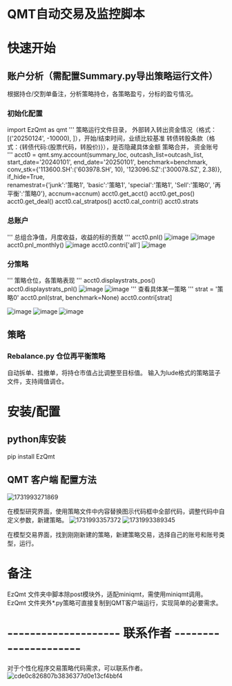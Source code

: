 # QMT自动交易及监控脚本

# 快速开始

## 账户分析（需配置Summary.py导出策略运行文件）
根据持仓/交割单备注，分析策略持仓，各策略盈亏，分标的盈亏情况。

### 初始化配置
import EzQmt as qmt
'''
策略运行文件目录， 外部转入转出资金情况（格式：[('20250124', -10000), ]），开始/结束时间，业绩比较基准
转债转股条款（格式：{转债代码:(股票代码，转股价)}），是否隐藏具体金额
策略合并， 资金账号
'''
acct0 = qmt.smy.account(summary_loc, outcash_list=outcash_list, start_date='20240101', end_date='20250101', benchmark=benchmark,\
            conv_stk={'113600.SH':('603978.SH', 10), '123096.SZ':('300078.SZ', 2.38)}, if_hide=True, \
                renamestrat={'junk':'策略1', 'basic':'策略1', 'special':'策略1', 'Sell':'策略0', '再平衡':'策略0'}, accnum=accnum)
acct0.get_acct()
acct0.get_pos()
acct0.get_deal()
acct0.cal_stratpos()
acct0.cal_contri()
acct0.strats
### 总账户
'''
总组合净值，月度收益，收益的标的贡献
'''
acct0.pnl()
![image](https://github.com/user-attachments/assets/f044754e-8e49-4145-8e16-c9f683650a2f)
![image](https://github.com/user-attachments/assets/5377d28a-f8be-4584-8677-fa6d7b5d5761)
acct0.pnl_monthly()
![image](https://github.com/user-attachments/assets/5ee0e60e-8ea2-476d-8079-ba9b2f088155)
acct0.contri['all']
![image](https://github.com/user-attachments/assets/04c8617a-4990-4e0a-a0cb-a5b2f706db57)


### 分策略
'''
策略仓位，各策略表现
'''
acct0.displaystrats_pos()
acct0.displaystrats_pnl()
![image](https://github.com/user-attachments/assets/385a996c-8d64-4ce6-b488-298251ae8d03)
![image](https://github.com/user-attachments/assets/b25c20d3-9071-4a10-8468-593d1258f9c6)
'''
查看具体某一策略
'''
strat = '策略0'
acct0.pnl(strat, benchmark=None)
acct0.contri[strat]

![image](https://github.com/user-attachments/assets/ed40a08e-5a8b-471c-8961-5680fbabba2e)
![image](https://github.com/user-attachments/assets/9041d466-2ddd-412f-9461-9d4ef0fc4b02)
![image](https://github.com/user-attachments/assets/71897e1e-6c0e-4f7f-b885-1752600a6431)


## 策略
### Rebalance.py 仓位再平衡策略
自动拆单、挂撤单，将持仓市值占比调整至目标值。
输入为lude格式的策略篮子文件，支持阈值调仓。


# 安装/配置

## python库安装
pip install EzQmt

## QMT 客户端 配置方法
![1731993271869](https://github.com/user-attachments/assets/d7852645-305f-4b93-ba9c-87d1a0643e9d)

在模型研究界面，使用策略文件中内容替换图示代码框中全部代码，调整代码中自定义参数，新建策略。
![1731993357372](https://github.com/user-attachments/assets/d7a5f601-cd73-4daa-a150-55ff65418a2f)
![1731993389345](https://github.com/user-attachments/assets/0481d6f8-5814-4b2a-b9b8-50345dd450f3)

在模型交易界面，找到刚刚新建的策略，新建策略交易，选择自己的账号和账号类型，运行。

# 备注
EzQmt 文件夹中脚本除post模块外，适配miniqmt，需使用miniqmt调用。
EzQmt 文件夹外*.py策略可直接复制到QMT客户端运行，实现简单的必要需求。


# -------------------- 联系作者 ---------------------
对于个性化程序交易策略代码需求，可以联系作者。
![cde0c826807b3836377d0e13cf4bbf4](https://github.com/user-attachments/assets/3954cec9-8d4e-481c-a014-2ec971ab7cb4)

